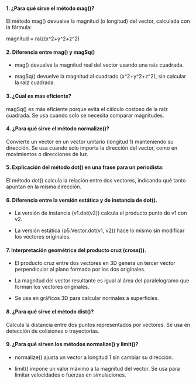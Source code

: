 #### 1. ¿Para qué sirve el método mag()?

El método mag() devuelve la magnitud (o longitud) del vector, calculada con la fórmula:

   magnitud = raiz(x^2+y^2+z^2)

#### 2. Diferencia entre mag() y magSq()

- mag() devuelve la magnitud real del vector usando una raíz cuadrada.
  
- magSq() devuelve la magnitud al cuadrado (x^2+y^2+z^2), sin calcular la raíz cuadrada.

#### 3. ¿Cual es mas eficiente?
  
magSq() es más eficiente porque evita el cálculo costoso de la raíz cuadrada. Se usa cuando solo se necesita comparar magnitudes.


#### 4. ¿Para qué sirve el método normalize()?

Convierte un vector en un vector unitario (longitud 1) manteniendo su dirección. Se usa cuando solo importa la dirección del vector, como en movimientos o direcciones de luz.

#### 5. Explicación del método dot() en una frase para un periodista:

El método dot() calcula la relación entre dos vectores, indicando qué tanto apuntan en la misma dirección.

#### 6. Diferencia entre la versión estática y de instancia de dot().

- La versión de instancia (v1.dot(v2)) calcula el producto punto de v1 con v2.

- La versión estática (p5.Vector.dot(v1, v2)) hace lo mismo sin modificar los vectores originales.

#### 7. Interpretación geométrica del producto cruz (cross()).

- El producto cruz entre dos vectores en 3D genera un tercer vector perpendicular al plano formado por los dos originales.
  
- La magnitud del vector resultante es igual al área del paralelogramo que forman los vectores originales.
  
- Se usa en gráficos 3D para calcular normales a superficies.

#### 8. ¿Para qué sirve el método dist()?

Calcula la distancia entre dos puntos representados por vectores. Se usa en detección de colisiones o trayectorias.

#### 9. ¿Para qué sirven los métodos normalize() y limit()?

- normalize() ajusta un vector a longitud 1 sin cambiar su dirección.

- limit() impone un valor máximo a la magnitud del vector. Se usa para limitar velocidades o fuerzas en simulaciones.
